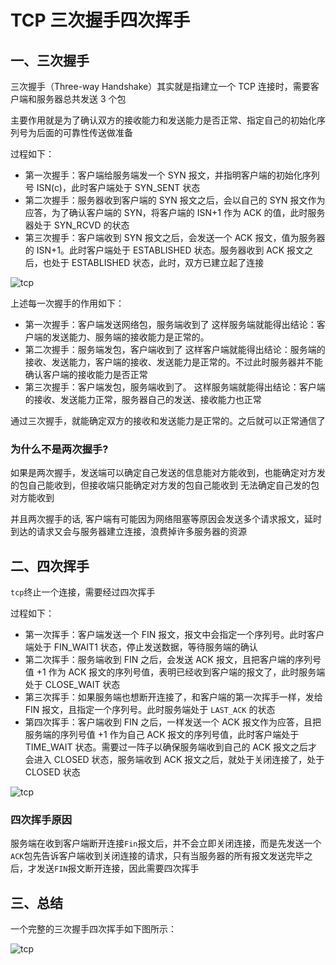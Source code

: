 # TCP 三次握手四次挥手

## 一、三次握手

三次握手（Three-way Handshake）其实就是指建立一个 TCP 连接时，需要客户端和服务器总共发送 3 个包

主要作用就是为了确认双方的接收能力和发送能力是否正常、指定自己的初始化序列号为后面的可靠性传送做准备

过程如下：

- 第一次握手：客户端给服务端发一个 SYN 报文，并指明客户端的初始化序列号 ISN(c)，此时客户端处于 SYN_SENT 状态
- 第二次握手：服务器收到客户端的 SYN 报文之后，会以自己的 SYN 报文作为应答，为了确认客户端的 SYN，将客户端的 ISN+1 作为 ACK 的值，此时服务器处于 SYN_RCVD 的状态
- 第三次握手：客户端收到 SYN 报文之后，会发送一个 ACK 报文，值为服务器的 ISN+1。此时客户端处于 ESTABLISHED 状态。服务器收到 ACK 报文之后，也处于 ESTABLISHED 状态，此时，双方已建立起了连接

![tcp](https://static.vue-js.com/fb489fc0-beb9-11eb-85f6-6fac77c0c9b3.png)

上述每一次握手的作用如下：

- 第一次握手：客户端发送网络包，服务端收到了
  这样服务端就能得出结论：客户端的发送能力、服务端的接收能力是正常的。
- 第二次握手：服务端发包，客户端收到了
  这样客户端就能得出结论：服务端的接收、发送能力，客户端的接收、发送能力是正常的。不过此时服务器并不能确认客户端的接收能力是否正常
- 第三次握手：客户端发包，服务端收到了。
  这样服务端就能得出结论：客户端的接收、发送能力正常，服务器自己的发送、接收能力也正常

通过三次握手，就能确定双方的接收和发送能力是正常的。之后就可以正常通信了

### 为什么不是两次握手?

如果是两次握手，发送端可以确定自己发送的信息能对方能收到，也能确定对方发的包自己能收到，但接收端只能确定对方发的包自己能收到 无法确定自己发的包对方能收到

并且两次握手的话, 客户端有可能因为网络阻塞等原因会发送多个请求报文，延时到达的请求又会与服务器建立连接，浪费掉许多服务器的资源

## 二、四次挥手

`tcp`终止一个连接，需要经过四次挥手

过程如下：

- 第一次挥手：客户端发送一个 FIN 报文，报文中会指定一个序列号。此时客户端处于 FIN_WAIT1 状态，停止发送数据，等待服务端的确认
- 第二次挥手：服务端收到 FIN 之后，会发送 ACK 报文，且把客户端的序列号值 +1 作为 ACK 报文的序列号值，表明已经收到客户端的报文了，此时服务端处于 CLOSE_WAIT 状态
- 第三次挥手：如果服务端也想断开连接了，和客户端的第一次挥手一样，发给 FIN 报文，且指定一个序列号。此时服务端处于 `LAST_ACK` 的状态
- 第四次挥手：客户端收到 FIN 之后，一样发送一个 ACK 报文作为应答，且把服务端的序列号值 +1 作为自己 ACK 报文的序列号值，此时客户端处于 TIME_WAIT 状态。需要过一阵子以确保服务端收到自己的 ACK 报文之后才会进入 CLOSED 状态，服务端收到 ACK 报文之后，就处于关闭连接了，处于 CLOSED 状态

![tcp](https://static.vue-js.com/0a3ebb90-beba-11eb-85f6-6fac77c0c9b3.png)

### 四次挥手原因

服务端在收到客户端断开连接`Fin`报文后，并不会立即关闭连接，而是先发送一个`ACK`包先告诉客户端收到关闭连接的请求，只有当服务器的所有报文发送完毕之后，才发送`FIN`报文断开连接，因此需要四次挥手

## 三、总结

一个完整的三次握手四次挥手如下图所示：

![tcp](https://static.vue-js.com/65941490-beba-11eb-85f6-6fac77c0c9b3.png)
